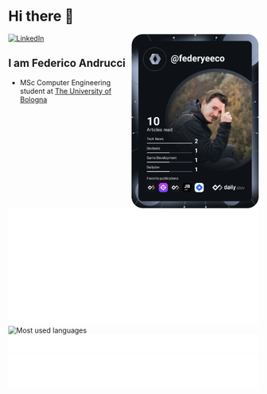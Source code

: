 # Hi there 👋

<div align="left">
    <a href="https://www.linkedin.com/in/federico-andrucci-5571a0202/">
        <img src="https://img.shields.io/static/v1?logo=linkedin&style=flat-square&color=0072b1&label=LinkedIn&message=%E2%98%86"alt="LinkedIn"/>
    </a>
    <a href="https://app.daily.dev/DailyDevTips">
        <img width="256" align="right" src="https://github.com/Federicoand98/Federicoand98/blob/master/devcard.svg" width="400" alt="Federicoand98's Dev Card"/>
    </a>
</div>

## I am Federico Andrucci

- MSc Computer Engineering student at [The University of Bologna](https://www.unibo.it/en)

![Metrics](https://github.com/Federicoand98/Federicoand98/blob/master/github-metrics.svg)
![Most used languages](https://github.com/Federicoand98/Federicoand98/blob/master/languages.svg)
![Notable contributions](https://github.com/Federicoand98/Federicoand98/blob/master/notable.svg)
![Achievements](https://github.com/Federicoand98/Federicoand98/blob/master/achievements.svg)
<!--
<img align="center" src="/github-metrics.svg" alt="Metrics" width="400">
<img align="center" src="/notable.svg" alt="Notable" width="400">
<img align="center" src="/language.svg" alt="Languages" width="400">
<img align="center" src="/achievements.svg" alt="Achievements" width="400">
->

<!--
**Federicoand98/Federicoand98** is a ✨ _special_ ✨ repository because its `README.md` (this file) appears on your GitHub profile.

Here are some ideas to get you started:

- 🔭 I’m currently working on ...
- 🌱 I’m currently learning ...
- 👯 I’m looking to collaborate on ...
- 🤔 I’m looking for help with ...
- 💬 Ask me about ...
- 📫 How to reach me: ...
- 😄 Pronouns: ...
- ⚡ Fun fact: ...
-->
